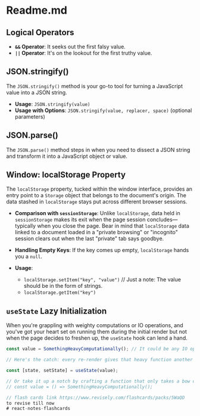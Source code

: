 # Readme.md

## Logical Operators

- **`&&` Operator**: It seeks out the first falsy value.
- **`||` Operator**: It's on the lookout for the first truthy value.

## JSON.stringify()

The `JSON.stringify()` method is your go-to tool for turning a JavaScript value into a JSON string.

- **Usage**: `JSON.stringify(value)`
- **Usage with Options**: `JSON.stringify(value, replacer, space)` (optional parameters)

## JSON.parse()

The `JSON.parse()` method steps in when you need to dissect a JSON string and transform it into a JavaScript object or value.

## Window: localStorage Property

The `localStorage` property, tucked within the window interface, provides an entry point to a `Storage` object that belongs to the document's origin. The data stashed in `localStorage` stays put across different browser sessions.

- **Comparison with `sessionStorage`**: Unlike `localStorage`, data held in `sessionStorage` makes its exit when the page session concludes—typically when you close the page. Bear in mind that `localStorage` data linked to a document loaded in a "private browsing" or "incognito" session clears out when the last "private" tab says goodbye.

- **Handling Empty Keys**: If the key comes up empty, `localStorage` hands you a `null`.

- **Usage**:
  - `localStorage.setItem("key", "value")` // Just a note: The value should be in the form of strings.
  - `localStorage.getItem("key")`

## `useState` Lazy Initialization

When you're grappling with weighty computations or IO operations, and you've got your heart set on running them during the initial render but not when the page decides to freshen up, the `useState` hook can lend a hand. 

```javascript
const value = SomethingHeavyComputationally(); // It could be any IO operation.

// Here's the catch: every re-render gives that heavy function another workout. To avoid this, consider the art of lazy initialization.

const [state, setState] = useState(value);

// Or take it up a notch by crafting a function that only takes a bow during the initial performance—no encore during the re-runs. This is what they call lazy initial state loading.
// const value = () => SomethingHeavyComputationally();

// flash cards link https://www.revisely.com/flashcards/packs/5WaQD
to revise till now 
# react-notes-flashcards
